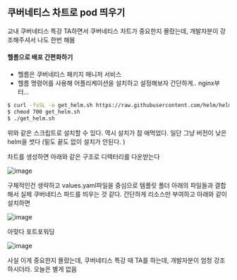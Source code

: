 ## 쿠버네티스 차트로 pod 띄우기

교내 쿠버네티스 특강 TA하면서 쿠버네티스 차트가 중요한지 몰랐는데, 개발자분이 강조해주셔서 나도 한번 해봄

#### 헬름으로 배포 간편화하기
- 헬름은 쿠버네티스 패키지 매니저 서비스 
- 헬름 명령어를 사용해 어플리케이션을 설치하고 설정해보자 간단하게.. nginx부터...

```bash
$ curl -fsSL -o get_helm.sh https://raw.githubusercontent.com/helm/helm/main/scripts/get-helm-3
$ chmod 700 get_helm.sh
$ ./get_helm.sh
```

위와 같은 스크립트로 설치할 수 있다.
역시 설치가 참 애먹었다. 일단 그냥 버전이 낮은 helm을 썻다
(밑도 끝도 없이 설치가 안된다. )

차트를 생성하면 아래와 같은 구조로 디렉터리를 다운받는다
<br/>

![image](https://user-images.githubusercontent.com/45285053/161426475-6ad34d0b-b468-4700-956e-681d8d1e3606.png)

구체적인건 생략하고 values.yaml파일을 중심으로 템플릿 폴더 아래의 파일들과 결합해서 실제 쿠버네티스 파드를 띄우는 것 같다. 간단하게 리소스만 부여하고 아래와 같이 설치하면
<br/>

![image](https://user-images.githubusercontent.com/45285053/161426480-c5dba4e8-affd-4f31-b90e-23068dacf4ec.png)

아맞다 포트포워딩<br/>

![image](https://user-images.githubusercontent.com/45285053/161426481-65f941dc-a776-4b5e-9288-788096b65bfb.png)

사실 이게 중요한지 몰랐는데, 쿠버네티스 특강 때 TA를 하는데, 개발자분이 엄청 강조하시더라. 오늘은 별게 없음
